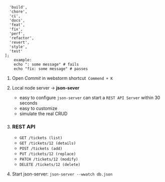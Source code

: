 ```[
  'build',
  'chore',
  'ci',
  'docs',
  'feat',
  'fix',
  'perf',
  'refactor',
  'revert',
  'style',
  'test'
];
    example:
    echo ": some message" # fails
    echo "fix: some message" # passes
```

1. Open _Commit_ in webstorm shortcut` Commend + K`
2. Local node server -> **json-sever**

   - easy to configure `json-server` can start a `REST API Server` within 30 seconds
   - easy to customize
   - simulate the real CRUD

3. ### REST API
   - `GET /tickets (list)`
   - `GET /tickets/12 (details)`
   - `POST /tickets (add)`
   - `PUT /tickets/12 (replace)`
   - `PATCH /tickets/12 (modify)`
   - `DELETE /tickets/12 (delete)`
4. Start json-server: `json-server --wwatch db.json`

